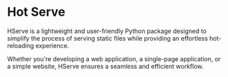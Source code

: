 # Hot Serve 

HServe is a lightweight and user-friendly Python package designed to simplify the process of serving static files while providing an effortless hot-reloading experience. 

Whether you're developing a web application, a single-page application, or a simple website, HServe ensures a seamless and efficient workflow.